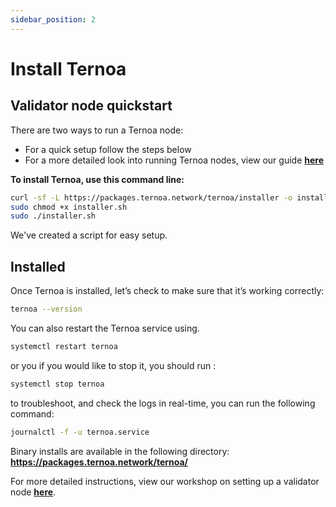 ```yaml
---
sidebar_position: 2
---
```


# Install Ternoa

## Validator node quickstart 

There are two ways to run a Ternoa node:
- For a quick setup follow the steps below
- For a more detailed look into running Ternoa nodes, view our guide **[here](https://docs.ternoa.network/for-node-operators/how-to-run-a-validator-node)**

**To install Ternoa, use this command line:**
```bash 
curl -sf -L https://packages.ternoa.network/ternoa/installer -o installer.sh
sudo chmod +x installer.sh
sudo ./installer.sh
```

We've created a script for easy setup.

## Installed

Once Ternoa is installed, let’s check to make sure that it’s working correctly: 
```bash 
ternoa --version
```
You can also restart the Ternoa service using.
```bash 
systemctl restart ternoa 
```
or you if you would like to stop it, you should run : 
```bash 
systemctl stop ternoa
```
to troubleshoot, and check the logs in real-time, you can run the following command:
```bash 
journalctl -f -u ternoa.service
```

Binary installs are available in the following directory: **https://packages.ternoa.network/ternoa/**

For more detailed instructions, view our workshop on setting up a validator node **[here](https://docs.ternoa.network/for-node-operators/how-to-run-a-validator-node)**. 